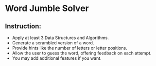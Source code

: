 # Word Jumble Solver
## Instruction:
- Apply at least 3 Data Structures and Algorithms.
- Generate a scrambled version of a word.
- Provide hints like the number of letters or letter positions.
- Allow the user to guess the word, offering feedback on each attempt.
- You may add additional features if you want.